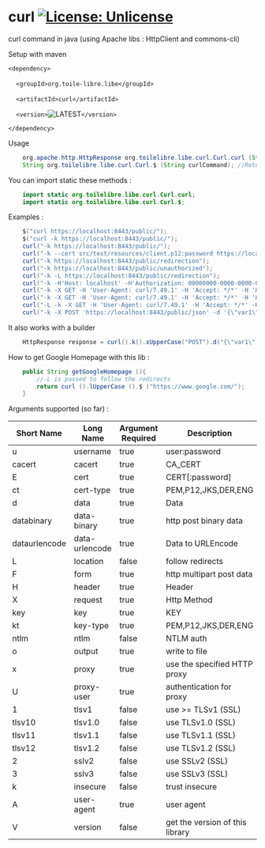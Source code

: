 # curl [![License: Unlicense](https://img.shields.io/badge/license-Unlicense-blue.svg)](http://unlicense.org/)
curl command in java (using Apache libs : HttpClient and commons-cli)

Setup with maven

`<dependency>`

&nbsp;&nbsp;&nbsp;&nbsp;`<groupId>org.toile-libre.libe</groupId>`

&nbsp;&nbsp;&nbsp;&nbsp;`<artifactId>curl</artifactId>`

&nbsp;&nbsp;&nbsp;&nbsp;`<version>`![LATEST](https://img.shields.io/maven-central/v/org.toile-libre.libe/curl.svg?logoWidth=-102)`</version>`

`</dependency>`

Usage
```java
    org.apache.http.HttpResponse org.toilelibre.libe.curl.Curl.curl (String curlParams);
    String org.toilelibre.libe.curl.Curl.$ (String curlCommand); //Returns responseBody
```

You can import static these methods :
```java
    import static org.toilelibre.libe.curl.Curl.curl;
    import static org.toilelibre.libe.curl.Curl.$;
```

Examples :
```java
    $("curl https://localhost:8443/public/");
    $("curl -k https://localhost:8443/public/");
    curl("-k https://localhost:8443/public/");
    curl("-k --cert src/test/resources/client.p12:password https://localhost:8443/public/");
    curl("-k https://localhost:8443/public/redirection");
    curl("-k https://localhost:8443/public/unauthorized");
    curl("-k -L https://localhost:8443/public/redirection");
    curl("-k -H'Host: localhost' -H'Authorization: 00000000-0000-0000-0000-000000000000' https://localhost:8443/public/v1/coverage/sncf/journeys?from=admin:7444extern");
    curl("-k -X GET -H 'User-Agent: curl/7.49.1' -H 'Accept: */*' -H 'Host: localhost'  'https://localhost:8443/public/curlCommand1?param1=value1&param2=value2'");
    curl("-k -X GET -H 'User-Agent: curl/7.49.1' -H 'Accept: */*' -H 'Host: localhost' -u foo:bar 'https://localhost:8443/private/login'");
    curl("-L -k -X GET -H 'User-Agent: curl/7.49.1' -H 'Accept: */*' -H 'Host: localhost' -u user:password 'https://localhost:8443/private/login'");
    curl("-k -X POST 'https://localhost:8443/public/json' -d '{\"var1\":\"val1\",\"var2\":\"val2\"}'");
```

It also works with a builder
```java
    HttpResponse response = curl().k().xUpperCase("POST").d("{\"var1\":\"val1\",\"var2\":\"val2\"}").run("https://localhost:8443/public/json");
````

How to get Google Homepage with this lib :
```java
    public String getGoogleHomepage (){
        //-L is passed to follow the redirects
        return curl ().lUpperCase ().$ ("https://www.google.com/");
    }
```

Arguments supported (so far) :

| Short Name    | Long Name      | Argument Required | Description                     |
| ------------- | -------------- | ----------------- | ------------------------------- |
| u             | username       | true              | user:password                   |
| cacert        | cacert         | true              | CA_CERT                         |
| E             | cert           | true              | CERT[:password]                 |
| ct            | cert-type      | true              | PEM,P12,JKS,DER,ENG             |
| d             | data           | true              | Data                            |
| databinary    | data-binary    | true              | http post binary data           |
| dataurlencode | data-urlencode | true              | Data to URLEncode               |
| L             | location       | false             | follow redirects                |
| F             | form           | true              | http multipart post data        |
| H             | header         | true              | Header                          |
| X             | request        | true              | Http Method                     |
| key           | key            | true              | KEY                             |
| kt            | key-type       | true              | PEM,P12,JKS,DER,ENG             |
| ntlm          | ntlm           | false             | NTLM auth                       |
| o             | output         | true              | write to file                   |
| x             | proxy          | true              | use the specified HTTP proxy    |
| U             | proxy-user     | true              | authentication for proxy        |
| 1             | tlsv1          | false             | use >= TLSv1 (SSL)              |
| tlsv10        | tlsv1.0        | false             | use TLSv1.0 (SSL)               |
| tlsv11        | tlsv1.1        | false             | use TLSv1.1 (SSL)               |
| tlsv12        | tlsv1.2        | false             | use TLSv1.2 (SSL)               |
| 2             | sslv2          | false             | use SSLv2 (SSL)                 |
| 3             | sslv3          | false             | use SSLv3 (SSL)                 |
| k             | insecure       | false             | trust insecure                  |
| A             | user-agent     | true              | user agent                      |
| V             | version        | false             | get the version of this library |
